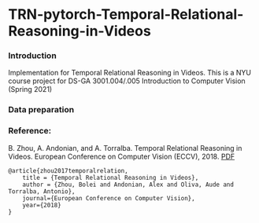 # TRN-pytorch-Temporal-Relational-Reasoning-in-Videos
### Introduction  
Implementation for Temporal Relational Reasoning in Videos. This is a NYU course project for DS-GA 3001.004/.005 Introduction to Computer Vision (Spring 2021)



### Data preparation  


### Reference:
B. Zhou, A. Andonian, and A. Torralba. Temporal Relational Reasoning in Videos. European Conference on Computer Vision (ECCV), 2018. [PDF](https://arxiv.org/pdf/1711.08496.pdf)
```
@article{zhou2017temporalrelation,
    title = {Temporal Relational Reasoning in Videos},
    author = {Zhou, Bolei and Andonian, Alex and Oliva, Aude and Torralba, Antonio},
    journal={European Conference on Computer Vision},
    year={2018}
}
```  

